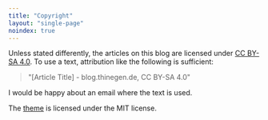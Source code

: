 ```yaml
---
title: "Copyright"
layout: "single-page"
noindex: true
---
```


Unless stated differently, the articles on this blog are licensed under [CC BY-SA 4.0](https://creativecommons.org/licenses/by-sa/4.0/). To use a text, attribution like the following is sufficient:

> "[Article Title] - blog.thinegen.de, CC BY-SA 4.0"

I would be happy about an email where the text is used.

The [theme](https://github.com/thinegen/hugo-schwarz) is licensed under the MIT license.
